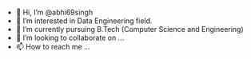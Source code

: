 - 👋 Hi, I’m @abhi69singh
- 👀 I’m interested in Data Engineering field.
- 🌱 I’m currently pursuing B.Tech (Computer Science and Engineering) 
- 💞️ I’m looking to collaborate on ...
- 📫 How to reach me ...

<!---
abhi69singh/abhi69singh is a ✨ special ✨ repository because its `README.md` (this file) appears on your GitHub profile.
You can click the Preview link to take a look at your changes.
--->

